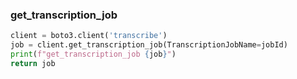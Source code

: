
### get_transcription_job

```python
client = boto3.client('transcribe')
job = client.get_transcription_job(TranscriptionJobName=jobId)
print(f"get_transcription_job {job}")
return job
```

